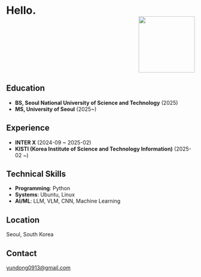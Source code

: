 <h1 align="left">Hello.</h1>

<div align="right" style="margin-top: -20px;">
  <img src="https://github.com/user-attachments/assets/f2a438d3-e82a-45be-95bd-336920aa5016" width="150">
</div>

## Education
- **BS, Seoul National University of Science and Technology** (2025)
- **MS, University of Seoul** (2025~)

## Experience
- **INTER X** (2024-09 ~ 2025-02)
- **KISTI (Korea Institute of Science and Technology Information)** (2025-02 ~)

## Technical Skills
- **Programming**: Python
- **Systems**: Ubuntu, Linux
- **AI/ML**: LLM, VLM, CNN, Machine Learning

## Location
Seoul, South Korea

## Contact
yundong0913@gmail.com
